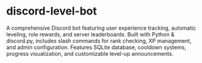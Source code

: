 # discord-level-bot
A comprehensive Discord bot featuring user experience tracking, automatic leveling, role rewards, and server leaderboards. Built with Python &amp; discord.py, includes slash commands for rank checking, XP management, and admin configuration. Features SQLite database, cooldown systems, progress visualization, and customizable level-up announcements.
